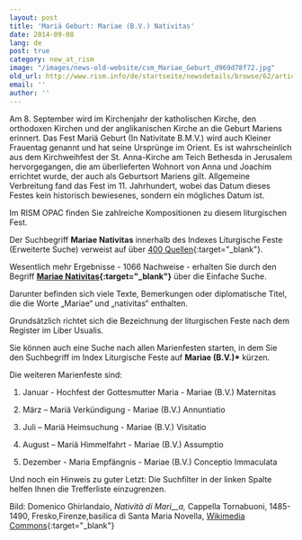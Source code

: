 ```yaml
---
layout: post
title: 'Mariä Geburt: Mariae (B.V.) Nativitas'
date: 2014-09-08
lang: de
post: true
category: new_at_rism
image: "/images/news-old-website/csm_Mariae_Geburt_d969d78f72.jpg"
old_url: http://www.rism.info/de/startseite/newsdetails/browse/62/article/64/nativity-of-the-blessed-virgin-mary-mariae-bv-nativitas.html
email: ''
author: ''
---
```


Am 8. September wird im Kirchenjahr der katholischen Kirche, den orthodoxen Kirchen und der anglikanischen Kirche an die Geburt Mariens erinnert. Das Fest Mariä Geburt (In Nativitate B.M.V.) wird auch Kleiner Frauentag genannt und hat seine Ursprünge im Orient. Es ist wahrscheinlich aus dem Kirchweihfest der St. Anna-Kirche am Teich Bethesda in Jerusalem hervorgegangen, die am überlieferten Wohnort von Anna und Joachim errichtet wurde, der auch als Geburtsort Mariens gilt. Allgemeine Verbreitung fand das Fest im 11. Jahrhundert, wobei das Datum dieses Festes kein historisch bewiesenes, sondern ein mögliches Datum ist.

Im RISM OPAC finden Sie zahlreiche Kompositionen zu diesem liturgischen Fest.

Der Suchbegriff **Mariae Nativitas** innerhalb des Indexes Liturgische Feste (Erweiterte Suche) verweist auf über [400 Quellen](https://opac.rism.info/metaopac/search.do?methodToCall=submitButtonCall&methodToCallParameter=submitSearch&refine=false&submitButtonCall_submitSearch=Suchen&searchCategories%5B0%5D=6010&searchString%5B0%5D=mariae+nativitas&combinationOperator%5B1%5D=AND&searchCategories%5B1%5D=200&searchString%5B1%5D=&combinationOperator%5B2%5D=AND&searchCategories%5B2%5D=100&searchString%5B2%5D=&combinationOperator%5B3%5D=AND&searchCategories%5B3%5D=6015&searchString%5B3%5D=&searchHistoryCombinationOperator=AND&searchHistory=&searchRestrictionValue1%5B0%5D=&searchRestrictionID%5B0%5D=14&searchRestrictionValue1%5B1%5D=&searchRestrictionID%5B1%5D=13){:target="_blank"}.

Wesentlich mehr Ergebnisse - 1066 Nachweise - erhalten Sie durch den Begriff **[Mariae Nativitas](https://opac.rism.info/search?View=rism&q=Mariae+Nativitas){:target="_blank"}** über die Einfache Suche.

Darunter befinden sich viele Texte, Bemerkungen oder diplomatische Titel, die die Worte „Mariae“ und „nativitas“ enthalten.

Grundsätzlich richtet sich die Bezeichnung der liturgischen Feste nach dem Register im Liber Usualis.

Sie können auch eine Suche nach allen Marienfesten starten, in dem Sie den Suchbegriff im Index Liturgische Feste auf **Mariae (B.V.)\*** kürzen.

Die weiteren Marienfeste sind:

1. Januar - Hochfest der Gottesmutter Maria - Mariae (B.V.) Maternitas

25. März – Mariä Verkündigung - Mariae (B.V.) Annuntiatio

2. Juli – Mariä Heimsuchung - Mariae (B.V.) Visitatio

15. August – Mariä Himmelfahrt - Mariae (B.V.) Assumptio

8. Dezember - Maria Empfängnis - Mariae (B.V.) Conceptio Immaculata


Und noch ein Hinweis zu guter Letzt: Die Suchfilter in der linken Spalte helfen Ihnen die Trefferliste einzugrenzen.

Bild: Domenico Ghirlandaio, _Natività di Mari__a,_ Cappella Tornabuoni, 1485-1490, Fresko,Firenze,basilica di Santa Maria Novella, [Wikimedia Commons](http://commons.wikimedia.org/wiki/File:Birth_of_St_Mary_in_Santa_Maria_Novella_in_Firenze_by_Domenico_Ghirlandaio.jpg){:target="_blank"}

